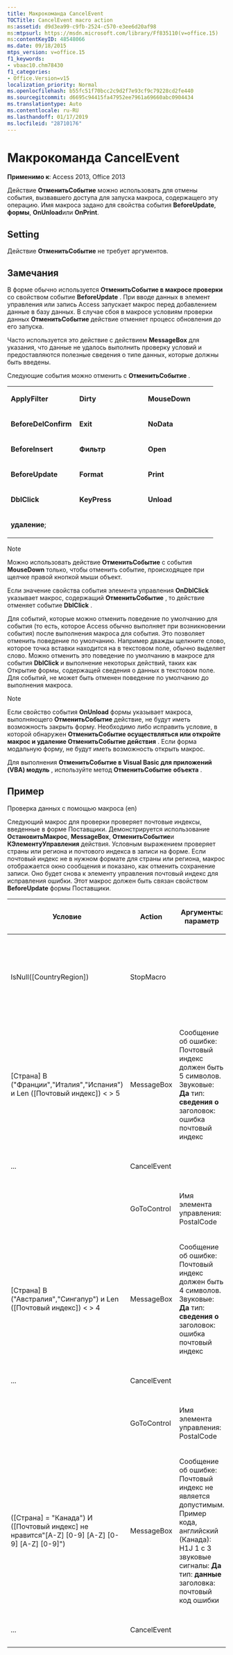 ```yaml
---
title: Макрокоманда CancelEvent
TOCTitle: CancelEvent macro action
ms:assetid: d9d3ea99-c9fb-2524-c570-e3ee6d20af98
ms:mtpsurl: https://msdn.microsoft.com/library/Ff835110(v=office.15)
ms:contentKeyID: 48548066
ms.date: 09/18/2015
mtps_version: v=office.15
f1_keywords:
- vbaac10.chm78430
f1_categories:
- Office.Version=v15
localization_priority: Normal
ms.openlocfilehash: b55fc51f70bcc2c9d2f7e93cf9c79228cd2fe440
ms.sourcegitcommit: d6695c94415fa47952ee7961a69660abc0904434
ms.translationtype: Auto
ms.contentlocale: ru-RU
ms.lasthandoff: 01/17/2019
ms.locfileid: "28710176"
---
```

# <a name="cancelevent-macro-action"></a>Макрокоманда CancelEvent

**Применимо к**: Access 2013, Office 2013

Действие **ОтменитьСобытие** можно использовать для отмены события, вызвавшего доступа для запуска макроса, содержащего эту операцию. Имя макроса задано для свойства события **BeforeUpdate**, **формы**, **OnUnload**или **OnPrint**.

## <a name="setting"></a>Setting

Действие **ОтменитьСобытие** не требует аргументов.

## <a name="remarks"></a>Замечания

В форме обычно используется **ОтменитьСобытие в макросе проверки** со свойством событие **BeforeUpdate** . При вводе данных в элемент управления или запись Access запускает макрос перед добавлением данные в базу данных. В случае сбоя в макросе условиям проверки данных **ОтменитьСобытие** действие отменяет процесс обновления до его запуска.

Часто используется это действие с действием **MessageBox** для указания, что данные не удалось выполнить проверку условий и предоставляются полезные сведения о типе данных, которые должны быть введены.

Следующие события можно отменить с **ОтменитьСобытие** .

<table>
<colgroup>
<col style="width: 33%" />
<col style="width: 33%" />
<col style="width: 33%" />
</colgroup>
<tbody>
<tr class="odd">
<td><p><strong>ApplyFilter</strong></p></td>
<td><p><strong>Dirty</strong></p></td>
<td><p><strong>MouseDown</strong></p></td>
</tr>
<tr class="even">
<td><p><strong>BeforeDelConfirm</strong></p></td>
<td><p><strong>Exit</strong></p></td>
<td><p><strong>NoData</strong></p></td>
</tr>
<tr class="odd">
<td><p><strong>BeforeInsert</strong></p></td>
<td><p><strong>Фильтр</strong></p></td>
<td><p><strong>Open</strong></p></td>
</tr>
<tr class="even">
<td><p><strong>BeforeUpdate</strong></p></td>
<td><p><strong>Format</strong></p></td>
<td><p><strong>Print</strong></p></td>
</tr>
<tr class="odd">
<td><p><strong>DblClick</strong></p></td>
<td><p><strong>KeyPress</strong></p></td>
<td><p><strong>Unload</strong></p></td>
</tr>
<tr class="even">
<td><p><strong>удаление</strong>;</p></td>
<td><p></p></td>
<td><p></p></td>
</tr>
</tbody>
</table>

> [!NOTE]
> Можно использовать действие **ОтменитьСобытие** с события **MouseDown** только, чтобы отменить событие, происходящее при щелчке правой кнопкой мыши объект.

Если значение свойства события элемента управления **OnDblClick** указывает макрос, содержащий **ОтменитьСобытие** , то действие отменяет событие **DblClick** .

Для событий, которые можно отменить поведение по умолчанию для события (то есть, которое Access обычно выполняет при возникновении события) после выполнения макроса для события. Это позволяет отменить поведение по умолчанию. Например дважды щелкните слово, которое точка вставки находится на в текстовом поле, обычно выделяет слово. Можно отменить это поведение по умолчанию в макросе для события **DblClick** и выполнение некоторых действий, таких как Открытие формы, содержащей сведения о данных в текстовом поле. Для событий, не может быть отменен поведение по умолчанию до выполнения макроса.

> [!NOTE]
> Если свойство события **OnUnload** формы указывает макроса, выполняющего **ОтменитьСобытие** действие, не будут иметь возможность закрыть форму. Необходимо либо исправить условие, в которой обнаружен **ОтменитьСобытие осуществляться или откройте макрос и удаление **ОтменитьСобытие** действия** . Если форма модальную форму, не будут иметь возможность открыть макрос.

Для выполнения **ОтменитьСобытие в Visual Basic для приложений (VBA) модуль** , используйте метод **ОтменитьСобытие** **объекта** .

## <a name="example"></a>Пример

Проверка данных с помощью макроса (en)

Следующий макрос для проверки проверяет почтовые индексы, введенные в форме Поставщики. Демонстрируется использование **ОстановитьМакрос**, **MessageBox**, **ОтменитьСобытие**и **КЭлементуУправления** действия. Условным выражением проверяет страны или региона и почтового индекса в записи на форме. Если почтовый индекс не в нужном формате для страны или региона, макрос отображается окно сообщения и показано, как отменить сохранение записи. Оно будет снова к элементу управления почтовый индекс для исправления ошибки. Этот макрос должен быть связан свойством **BeforeUpdate** формы Поставщики.

<table>
<colgroup>
<col style="width: 25%" />
<col style="width: 25%" />
<col style="width: 25%" />
<col style="width: 25%" />
</colgroup>
<thead>
<tr class="header">
<th><p>Условие</p></th>
<th><p>Action</p></th>
<th><p>Аргументы: параметр</p></th>
<th><p>Comment</p></th>
</tr>
</thead>
<tbody>
<tr class="odd">
<td><p>IsNull([CountryRegion])</p></td>
<td><p>StopMacro</p></td>
<td><p></p></td>
<td><p>Если Страна имеет <strong>значение Null</strong>, почтовый индекс не может быть проверен.</p></td>
</tr>
<tr class="even">
<td><p>[Страна] В (&quot;Франции&quot;,&quot;Италия&quot;,&quot;Испания&quot;) и Len ([Почтовый индекс]) &lt; &gt; 5</p></td>
<td><p>MessageBox</p></td>
<td><p>Сообщение об ошибке: Почтовый индекс должен быть 5 символов. Звуковые: <strong>Да</strong> тип: <strong>сведения о</strong> заголовок: ошибка почтовый индекс</p></td>
<td><p>Если почтовый индекс не 5 знаков, отобразите сообщение.</p></td>
</tr>
<tr class="odd">
<td><p>...</p></td>
<td><p>CancelEvent</p></td>
<td><p></p></td>
<td><p>Отмените событие.</p></td>
</tr>
<tr class="even">
<td><p></p></td>
<td><p>GoToControl</p></td>
<td><p>Имя элемента управления: PostalCode</p></td>
<td><p></p></td>
</tr>
<tr class="odd">
<td><p>[Страна] В (&quot;Австралия&quot;,&quot;Сингапур&quot;) и Len ([Почтовый индекс]) &lt; &gt; 4</p></td>
<td><p>MessageBox</p></td>
<td><p>Сообщение об ошибке: Почтовый индекс должен быть 4 символов. Звуковые: <strong>Да</strong> тип: <strong>сведения о</strong> заголовок: ошибка почтовый индекс</p></td>
<td><p>Если почтовый индекс не 4 символа, отобразите сообщение.</p></td>
</tr>
<tr class="even">
<td><p>...</p></td>
<td><p>CancelEvent</p></td>
<td><p></p></td>
<td><p>Отмените событие.</p></td>
</tr>
<tr class="odd">
<td><p></p></td>
<td><p>GoToControl</p></td>
<td><p>Имя элемента управления: PostalCode</p></td>
<td><p></p></td>
</tr>
<tr class="even">
<td><p>([Страна] = &quot;Канада&quot;) И ([Почтовый индекс] не нравится&quot;[A-Z] [0-9] [A-Z] [0-9] [A-Z] [0-9]&quot;)</p></td>
<td><p>MessageBox</p></td>
<td><p>Сообщение об ошибке: Почтовый индекс не является допустимым. Пример кода, английский (Канада): H1J 1 c 3 звуковые сигналы: <strong>Да</strong> тип: <strong>данные</strong> заголовка: почтовый код ошибки</p></td>
<td><p>Если почтовый индекс не соответствует формату для Канады, отобразите сообщение. (Пример кода, английский (Канада): H1J 1 c 3)</p></td>
</tr>
<tr class="odd">
<td><p>...</p></td>
<td><p>CancelEvent</p></td>
<td><p></p></td>
<td><p>Отмените событие.</p></td>
</tr>
</tbody>
</table>

